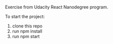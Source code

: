 Exercise from Udacity React Nanodegree program. 

To start the project: 

1. clone this repo 
2. run npm install 
3. run npm start 